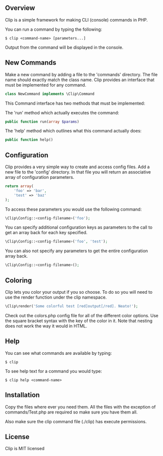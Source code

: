 ## Overview

Clip is a simple framework for making CLI (console) commands in PHP.

You can run a command by typing the following:

    $ clip <command-name> [parameters...]

Output from the command will be displayed in the console.


## New Commands

Make a new command by adding a file to the 'commands' directory. The file name should exactly match the class name.
Clip provides an interface that must be implemented for any command.
```php
class NewCommand implements \Clip\Command
```
This Command interface has two methods that must be implemented:

The 'run' method which actually executes the command:
```php
public function run(array $params)
```
The 'help' method which outlines what this command actually does:
```php
public function help()
```

## Configuration

Clip provides a very simple way to create and access config files. Add a new file to the 'config' directory.
In that file you will return an associative array of configuration parameters.
```php
return array(
    'foo' => 'bar',
    'test' => 'baz'
);
```
To access these parameters you would use the following command:
```php
\Clip\Config::<config-filename>('foo');
```

You can specify additional configuration keys as parameters to the call to get an array back for each key specified.
```php
\Clip\Config::<config-filename>('foo', 'test');
```

You can also not specify any parameters to get the entire configuration array back.
```php
\Clip\Config::<config-filename>();
```

## Coloring

Clip lets you color your output if you so choose. To do so you will need to use the render function under the clip namespace.
```php
\Clip\render('Some colorful test [red]output[/red]. Neato!');
```

Check out the colors.php config file for all of the different color options. Use the square bracket syntax with the key of the color in it. Note that nesting does not work the way it would in HTML.


## Help

You can see what commands are available by typing:

    $ clip

To see help text for a command you would type:

    $ clip help <command-name>


## Installation

Copy the files where ever you need them. All the files with the exception of commands/Test.php are required so make sure you have them all.

Also make sure the clip command file (./clip) has execute permissions.


## License

Clip is MIT licensed
